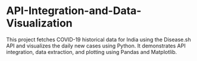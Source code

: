 # API-Integration-and-Data-Visualization
This project fetches COVID-19 historical data for India using the Disease.sh API and visualizes the daily new cases using Python. It demonstrates API integration, data extraction, and plotting using Pandas and Matplotlib.
